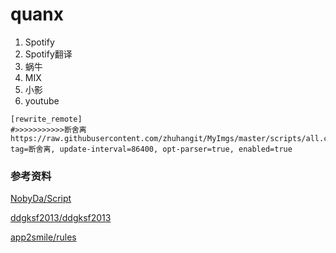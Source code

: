 # quanx

1. Spotify
1. Spotify翻译
1. 蜗牛
1. MIX
1. 小影
1. youtube

```
[rewrite_remote]
#>>>>>>>>>>>断舍离
https://raw.githubusercontent.com/zhuhangit/MyImgs/master/scripts/all.conf, tag=断舍离, update-interval=86400, opt-parser=true, enabled=true
```


### 参考资料

[NobyDa/Script](https://github.com/NobyDa/Script)

[ddgksf2013/ddgksf2013](https://github.com/ddgksf2013)

[app2smile/rules](https://github.com/app2smile/rules)

